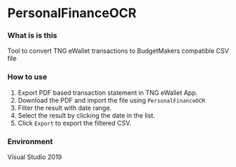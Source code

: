 # PersonalFinanceOCR

### What is is this
Tool to convert TNG eWallet transactions to BudgetMakers compatible CSV file

### How to use
1. Export PDF based transaction statement in TNG eWallet App.
2. Download the PDF and import the file using `PersonalFinanceOCR`
3. Filter the result with date range.
4. Select the result by clicking the date in the list.
5. Click `Export` to export the filtered CSV.

### Environment
Visual Studio 2019
